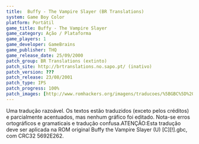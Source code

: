 ```yaml
---
title:  Buffy - The Vampire Slayer (BR Translations)
system: Game Boy Color
platform: Portátil
game_title: Buffy - The Vampire Slayer
game_category: Ação / Plataforma
game_players: 1
game_developer: GameBrains
game_publisher: THQ
game_release_date: 25/09/2000
patch_group: BR Translations (extinto)
patch_site: http://brtranslations.no.sapo.pt/ (inativo)
patch_version: ???
patch_release: 23/08/2001
patch_type: IPS
patch_progress: 100%
patch_images: [http://www.romhackers.org/imagens/traducoes/%5BGBC%5D%20Buffy%20-%20The%20Vampire%20Slayer%20-%20BR%20Translations%20-%201.png,http://www.romhackers.org/imagens/traducoes/%5BGBC%5D%20Buffy%20-%20The%20Vampire%20Slayer%20-%20BR%20Translations%20-%202.png,http://www.romhackers.org/imagens/traducoes/%5BGBC%5D%20Buffy%20-%20The%20Vampire%20Slayer%20-%20BR%20Translations%20-%203.png]
---
```

Uma tradução razoável. Os textos estão traduzidos (exceto pelos créditos) e parcialmente acentuados, mas nenhum gráfico foi editado. Nota-se erros ortográficos e gramaticais e tradução confusa.ATENÇÃO:Esta tradução deve ser aplicada na ROM original Buffy the Vampire Slayer (U) [C][!].gbc, com CRC32 5692E262.